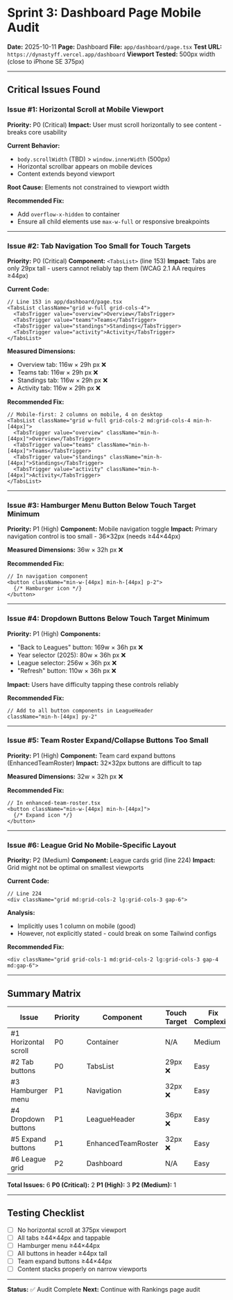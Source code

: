 # Sprint 3: Dashboard Page Mobile Audit

**Date:** 2025-10-11
**Page:** Dashboard
**File:** `app/dashboard/page.tsx`
**Test URL:** `https://dynastyff.vercel.app/dashboard`
**Viewport Tested:** 500px width (close to iPhone SE 375px)

---

## Critical Issues Found

### Issue #1: Horizontal Scroll at Mobile Viewport
**Priority:** P0 (Critical)
**Impact:** User must scroll horizontally to see content - breaks core usability

**Current Behavior:**
- `body.scrollWidth` (TBD) > `window.innerWidth` (500px)
- Horizontal scrollbar appears on mobile devices
- Content extends beyond viewport

**Root Cause:** Elements not constrained to viewport width

**Recommended Fix:**
- Add `overflow-x-hidden` to container
- Ensure all child elements use `max-w-full` or responsive breakpoints

---

### Issue #2: Tab Navigation Too Small for Touch Targets
**Priority:** P0 (Critical)
**Component:** `<TabsList>` (line 153)
**Impact:** Tabs are only 29px tall - users cannot reliably tap them (WCAG 2.1 AA requires ≥44px)

**Current Code:**
```tsx
// Line 153 in app/dashboard/page.tsx
<TabsList className="grid w-full grid-cols-4">
  <TabsTrigger value="overview">Overview</TabsTrigger>
  <TabsTrigger value="teams">Teams</TabsTrigger>
  <TabsTrigger value="standings">Standings</TabsTrigger>
  <TabsTrigger value="activity">Activity</TabsTrigger>
</TabsList>
```

**Measured Dimensions:**
- Overview tab: 116w × 29h px ❌
- Teams tab: 116w × 29h px ❌
- Standings tab: 116w × 29h px ❌
- Activity tab: 116w × 29h px ❌

**Recommended Fix:**
```tsx
// Mobile-first: 2 columns on mobile, 4 on desktop
<TabsList className="grid w-full grid-cols-2 md:grid-cols-4 min-h-[44px]">
  <TabsTrigger value="overview" className="min-h-[44px]">Overview</TabsTrigger>
  <TabsTrigger value="teams" className="min-h-[44px]">Teams</TabsTrigger>
  <TabsTrigger value="standings" className="min-h-[44px]">Standings</TabsTrigger>
  <TabsTrigger value="activity" className="min-h-[44px]">Activity</TabsTrigger>
</TabsList>
```

---

### Issue #3: Hamburger Menu Button Below Touch Target Minimum
**Priority:** P1 (High)
**Component:** Mobile navigation toggle
**Impact:** Primary navigation control is too small - 36×32px (needs ≥44×44px)

**Measured Dimensions:** 36w × 32h px ❌

**Recommended Fix:**
```tsx
// In navigation component
<button className="min-w-[44px] min-h-[44px] p-2">
  {/* Hamburger icon */}
</button>
```

---

### Issue #4: Dropdown Buttons Below Touch Target Minimum
**Priority:** P1 (High)
**Components:**
- "Back to Leagues" button: 169w × 36h px ❌
- Year selector (2025): 80w × 36h px ❌
- League selector: 256w × 36h px ❌
- "Refresh" button: 110w × 36h px ❌

**Impact:** Users have difficulty tapping these controls reliably

**Recommended Fix:**
```tsx
// Add to all button components in LeagueHeader
className="min-h-[44px] py-2"
```

---

### Issue #5: Team Roster Expand/Collapse Buttons Too Small
**Priority:** P1 (High)
**Component:** Team card expand buttons (EnhancedTeamRoster)
**Impact:** 32×32px buttons are difficult to tap

**Measured Dimensions:** 32w × 32h px ❌

**Recommended Fix:**
```tsx
// In enhanced-team-roster.tsx
<button className="min-w-[44px] min-h-[44px]">
  {/* Expand icon */}
</button>
```

---

### Issue #6: League Grid No Mobile-Specific Layout
**Priority:** P2 (Medium)
**Component:** League cards grid (line 224)
**Impact:** Grid might not be optimal on smallest viewports

**Current Code:**
```tsx
// Line 224
<div className="grid md:grid-cols-2 lg:grid-cols-3 gap-6">
```

**Analysis:**
- Implicitly uses 1 column on mobile (good)
- However, not explicitly stated - could break on some Tailwind configs

**Recommended Fix:**
```tsx
<div className="grid grid-cols-1 md:grid-cols-2 lg:grid-cols-3 gap-4 md:gap-6">
```

---

## Summary Matrix

| Issue | Priority | Component | Touch Target | Fix Complexity |
|-------|----------|-----------|--------------|----------------|
| #1 Horizontal scroll | P0 | Container | N/A | Medium |
| #2 Tab buttons | P0 | TabsList | 29px ❌ | Easy |
| #3 Hamburger menu | P1 | Navigation | 32px ❌ | Easy |
| #4 Dropdown buttons | P1 | LeagueHeader | 36px ❌ | Easy |
| #5 Expand buttons | P1 | EnhancedTeamRoster | 32px ❌ | Easy |
| #6 League grid | P2 | Dashboard | N/A | Easy |

**Total Issues:** 6
**P0 (Critical):** 2
**P1 (High):** 3
**P2 (Medium):** 1

---

## Testing Checklist

- [ ] No horizontal scroll at 375px viewport
- [ ] All tabs ≥44×44px and tappable
- [ ] Hamburger menu ≥44×44px
- [ ] All buttons in header ≥44px tall
- [ ] Team expand buttons ≥44×44px
- [ ] Content stacks properly on narrow viewports

---

**Status:** ✅ Audit Complete
**Next:** Continue with Rankings page audit
